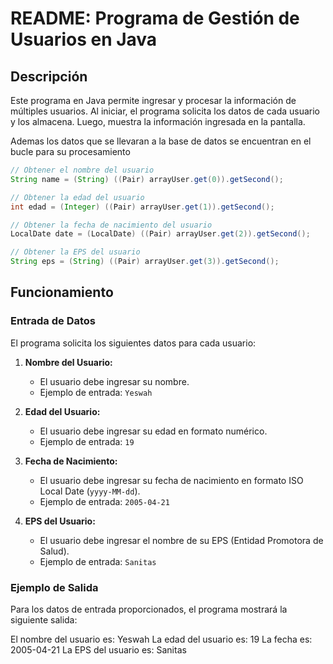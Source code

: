 # README: Programa de Gestión de Usuarios en Java

## Descripción

Este programa en Java permite ingresar y procesar la información de múltiples usuarios. Al iniciar, el programa solicita los datos de cada usuario y los almacena. Luego, muestra la información ingresada en la pantalla.

Ademas los datos que se llevaran a la base de datos se encuentran en el bucle para su procesamiento
```java
// Obtener el nombre del usuario
String name = (String) ((Pair) arrayUser.get(0)).getSecond();

// Obtener la edad del usuario
int edad = (Integer) ((Pair) arrayUser.get(1)).getSecond();

// Obtener la fecha de nacimiento del usuario
LocalDate date = (LocalDate) ((Pair) arrayUser.get(2)).getSecond();

// Obtener la EPS del usuario
String eps = (String) ((Pair) arrayUser.get(3)).getSecond();
```

## Funcionamiento

### Entrada de Datos

El programa solicita los siguientes datos para cada usuario:

1. **Nombre del Usuario:**
   - El usuario debe ingresar su nombre.
   - Ejemplo de entrada: `Yeswah`

2. **Edad del Usuario:**
   - El usuario debe ingresar su edad en formato numérico.
   - Ejemplo de entrada: `19`

3. **Fecha de Nacimiento:**
   - El usuario debe ingresar su fecha de nacimiento en formato ISO Local Date (`yyyy-MM-dd`).
   - Ejemplo de entrada: `2005-04-21`

4. **EPS del Usuario:**
   - El usuario debe ingresar el nombre de su EPS (Entidad Promotora de Salud).
   - Ejemplo de entrada: `Sanitas`

### Ejemplo de Salida

Para los datos de entrada proporcionados, el programa mostrará la siguiente salida:

El nombre del usuario es: Yeswah  La edad del usuario es: 19 La fecha es: 2005-04-21 La EPS del usuario es: Sanitas
